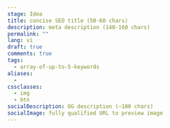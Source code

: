 ```yaml
---
stage: Idea
title: concise SEO title (50‑60 chars)
description: meta description (140‑160 chars)
permalink: ""
lang: vi
draft: true
comments: true
tags:
  - array-of-up-to-5-keywords
aliases:
  - 
cssclasses:
  - img
  - btn
socialDescription: OG description (~100 chars)
socialImage: fully qualified URL to preview image
---
```


